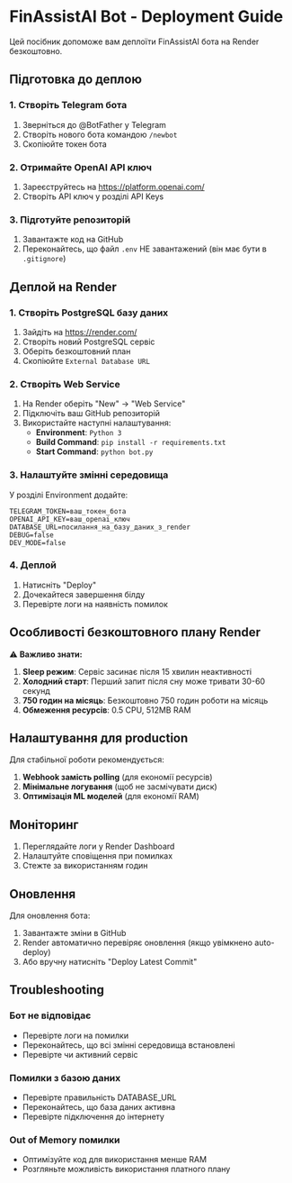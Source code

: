 # FinAssistAI Bot - Deployment Guide

Цей посібник допоможе вам деплоїти FinAssistAI бота на Render безкоштовно.

## Підготовка до деплою

### 1. Створіть Telegram бота

1. Зверніться до @BotFather у Telegram
2. Створіть нового бота командою `/newbot`
3. Скопіюйте токен бота

### 2. Отримайте OpenAI API ключ

1. Зареєструйтесь на https://platform.openai.com/
2. Створіть API ключ у розділі API Keys

### 3. Підготуйте репозиторій

1. Завантажте код на GitHub
2. Переконайтесь, що файл `.env` НЕ завантажений (він має бути в `.gitignore`)

## Деплой на Render

### 1. Створіть PostgreSQL базу даних

1. Зайдіть на https://render.com/
2. Створіть новий PostgreSQL сервіс
3. Оберіть безкоштовний план
4. Скопіюйте `External Database URL`

### 2. Створіть Web Service

1. На Render оберіть "New" → "Web Service"
2. Підключіть ваш GitHub репозиторій
3. Використайте наступні налаштування:
   - **Environment**: `Python 3`
   - **Build Command**: `pip install -r requirements.txt`
   - **Start Command**: `python bot.py`

### 3. Налаштуйте змінні середовища

У розділі Environment додайте:

```
TELEGRAM_TOKEN=ваш_токен_бота
OPENAI_API_KEY=ваш_openai_ключ
DATABASE_URL=посилання_на_базу_даних_з_render
DEBUG=false
DEV_MODE=false
```

### 4. Деплой

1. Натисніть "Deploy"
2. Дочекайтеся завершення білду
3. Перевірте логи на наявність помилок

## Особливості безкоштовного плану Render

⚠️ **Важливо знати:**

1. **Sleep режим**: Сервіс засинає після 15 хвилин неактивності
2. **Холодний старт**: Перший запит після сну може тривати 30-60 секунд
3. **750 годин на місяць**: Безкоштовно 750 годин роботи на місяць
4. **Обмеження ресурсів**: 0.5 CPU, 512MB RAM

## Налаштування для production

Для стабільної роботи рекомендується:

1. **Webhook замість polling** (для економії ресурсів)
2. **Мінімальне логування** (щоб не засмічувати диск)
3. **Оптимізація ML моделей** (для економії RAM)

## Моніторинг

1. Переглядайте логи у Render Dashboard
2. Налаштуйте сповіщення при помилках
3. Стежте за використанням годин

## Оновлення

Для оновлення бота:

1. Завантажте зміни в GitHub
2. Render автоматично перевіряє оновлення (якщо увімкнено auto-deploy)
3. Або вручну натисніть "Deploy Latest Commit"

## Troubleshooting

### Бот не відповідає

- Перевірте логи на помилки
- Переконайтесь, що всі змінні середовища встановлені
- Перевірте чи активний сервіс

### Помилки з базою даних

- Перевірте правильність DATABASE_URL
- Переконайтесь, що база даних активна
- Перевірте підключення до інтернету

### Out of Memory помилки

- Оптимізуйте код для використання менше RAM
- Розгляньте можливість використання платного плану
